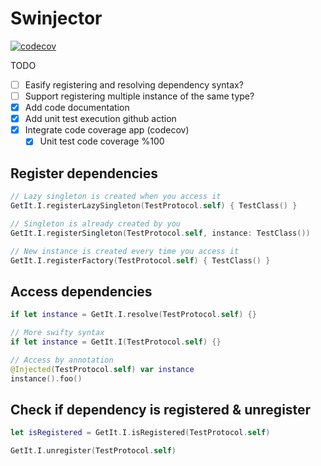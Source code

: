 # Swinjector

[![codecov](https://codecov.io/gh/EnesKaraosman/Swinjector/graph/badge.svg?token=4K5A5TQ9D6)](https://codecov.io/gh/EnesKaraosman/Swinjector)

TODO

- [ ] Easify registering and resolving dependency syntax?
- [ ] Support registering multiple instance of the same type?
- [x] Add code documentation
- [x] Add unit test execution github action
- [x] Integrate code coverage app (codecov)
  - [x] Unit test code coverage %100

## Register dependencies

```swift
// Lazy singleton is created when you access it
GetIt.I.registerLazySingleton(TestProtocol.self) { TestClass() }

// Singleton is already created by you
GetIt.I.registerSingleton(TestProtocol.self, instance: TestClass())

// New instance is created every time you access it
GetIt.I.registerFactory(TestProtocol.self) { TestClass() }
```

## Access dependencies

```swift
if let instance = GetIt.I.resolve(TestProtocol.self) {}

// More swifty syntax
if let instance = GetIt.I(TestProtocol.self) {}

// Access by annotation
@Injected(TestProtocol.self) var instance
instance().foo()
```

## Check if dependency is registered & unregister
```swift
let isRegistered = GetIt.I.isRegistered(TestProtocol.self)

GetIt.I.unregister(TestProtocol.self)
```
